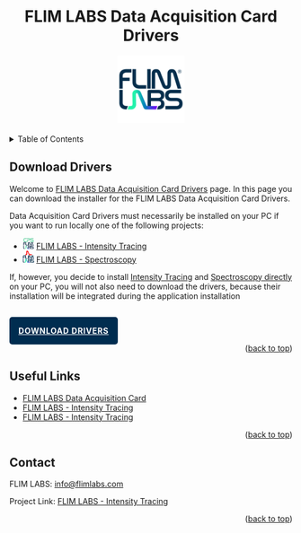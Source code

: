 <a name="readme-top"></a>

<!-- PROJECT LOGO -->

<div align="center">
  <h1>FLIM LABS Data Acquisition Card Drivers</h1>
</div>
<div align="center">
  <a href="https://www.flimlabs.com/">
    <img src="../assets/images/shared/flimlabs-logo.png" alt="Logo" width="120" height="120">
  </a>
</div>
<br>

<!-- TABLE OF CONTENTS -->
<details>
  <summary>Table of Contents</summary>
  <ol>
    <li>
      <a href="#download-drivers">Download Drivers</a>
    </li>
    <li><a href="#useful-links">Useful Links</a></li>
     <li><a href="#contact">Contact</a></li>
  </ol>
</details>

<!-- Dowload Drivers -->

## Download Drivers

Welcome to [FLIM LABS Data Acquisition Card Drivers](https://github.com/flim-labs/flim-labs-drivers) page. In this page you can download the installer for the FLIM LABS Data Acquisition Card Drivers.

Data Acquisition Card Drivers must necessarily be installed on your PC if you want to run locally one of the following projects:

<ul style="">
    <li>
    <img src="../assets/images/shared/intensity-tracing-logo.png" width=20> 
    <a target="_blank" href="https://github.com/flim-labs/intensity-tracing-py">FLIM LABS - Intensity Tracing</a>
    </li>
       <li>
    <img src="../assets/images/shared/spectroscopy-logo.png" width=20> 
    <a target="_blank" href="https://github.com/flim-labs/spectroscopy-py">FLIM LABS - Spectroscopy</a>
    </li>
</ul>

If, however, you decide to install [Intensity Tracing](https://github.com/flim-labs/intensity-tracing-py/releases/tag/v1.4) and [Spectroscopy directly](https://github.com/flim-labs/spectroscopy-py/releases/tag/v1.0) on your PC, you will not also need to download the drivers, because their installation will be integrated during the application installation

<br>

<a style="background-color: #002d50; padding: 1rem; color: white; font-weight: bold; letter-spacing: 0.05rem; border: none; outline: none; box-shadow: none; border-radius: 5px;font-size: 14px" href="./FLIM LABS - Data Acquisition Card drivers.msi" download> DOWNLOAD DRIVERS</a>

<p align="right">(<a href="#readme-top">back to top</a>)</p>

<!-- USEFUL LINKS -->

## Useful Links

- [FLIM LABS Data Acquisition Card](https://www.flimlabs.com/products/data-acquisition-card/)
- [FLIM LABS - Intensity Tracing](https://github.com/flim-labs/intensity-tracing-py)
- [FLIM LABS - Intensity Tracing](https://github.com/flim-labs/spectroscopy-py)

<p align="right">(<a href="#readme-top">back to top</a>)</p>

<!-- CONTACT -->

## Contact

FLIM LABS: info@flimlabs.com

Project Link: [FLIM LABS - Intensity Tracing](https://github.com/flim-labs/intensity-tracing-py)

<p align="right">(<a href="#readme-top">back to top</a>)</p>
